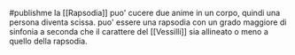 #publishme 
la [[Rapsodia]] puo' cucere due anime in un corpo, quindi una persona diventa scissa. puo' essere una rapsodia con un grado maggiore di sinfonia a seconda che il carattere del [[Vessilli]] sia allineato o meno a quello della rapsodia.